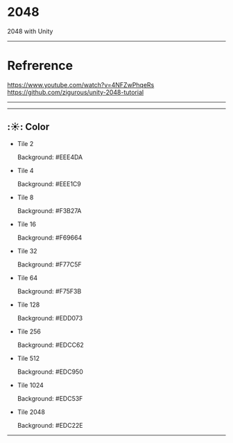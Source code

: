 # 2048
2048 with Unity

---

# Refrerence
<https://www.youtube.com/watch?v=4NFZwPhqeRs>
<https://github.com/zigurous/unity-2048-tutorial>

---

***

## :☀️:  Color
- Tile 2

  Background: #EEE4DA
- Tile 4

   Background: #EEE1C9
- Tile 8

  Background: #F3B27A
- Tile 16

  Background: #F69664
- Tile 32

  Background: #F77C5F
- Tile 64

  Background: #F75F3B
- Tile 128

  Background: #EDD073
- Tile 256

  Background: #EDCC62
- Tile 512

  Background: #EDC950
- Tile 1024

  Background: #EDC53F
- Tile 2048

  Background: #EDC22E

***
